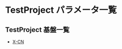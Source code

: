 # TestProject パラメータ一覧
## TestProject 基盤一覧

- [X-CN](https://x-connectnetworks.github.io/document/X-CN/index.html)
